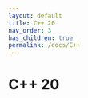 ```yaml
---
layout: default
title: C++ 20
nav_order: 3
has_children: true
permalink: /docs/C++
---
```


# C++ 20 